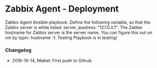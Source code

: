 # Zabbix Agent - Deployment 

Zabbix Agent Ansible playbook. Define the following variable, so that the Zabbix server is white listed: server_ipadress: "127.0.0.1".
The Zabbix hostname for Zabbix server is the server name. You can figure this out on vm by typin: hostname -f. Testing Playbook is in testing/

### Changelog

* 2016-10-14, Maikel: First push to Github

